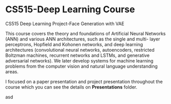 # CS515-Deep Learning Course
CS515 Deep Learning Project-Face Generation with VAE

This course covers the theory and foundations of Artificial Neural Networks (ANN) and various ANN architectures, such as the single and multi- layer perceptrons, Hopfield and Kohonen networks, and deep learning architectures (convolutional neural networks, autoencoders, restricted Boltzman machines, recurrent networks and LSTMs, and generative adversarial networks). We later develop systems for machine learning problems from the computer vision and natural language understanding areas.

I focused on a paper presentation and project presentation throughout the course which you can see the details on **Presentations** folder.

asd

